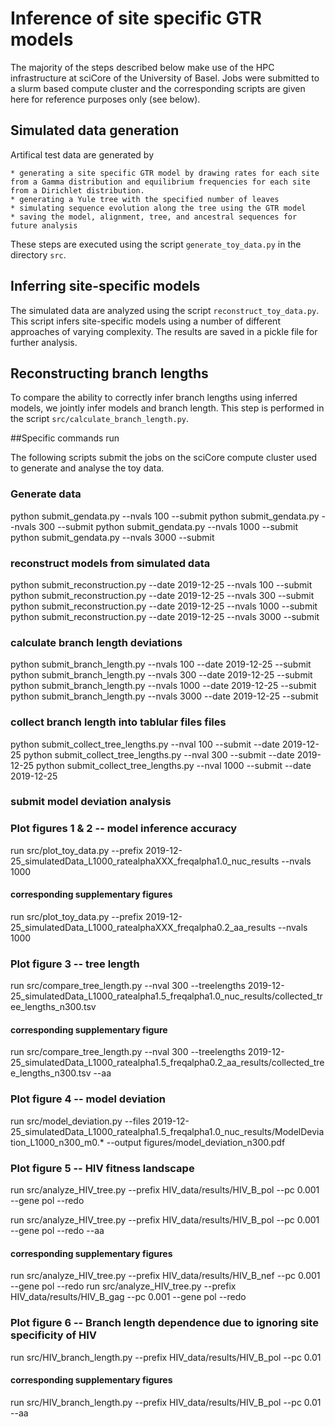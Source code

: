 # Inference of site specific GTR models

The majority of the steps described below make use of the HPC infrastructure at sciCore of the University of Basel.
Jobs were submitted to a slurm based compute cluster and the corresponding scripts are given here for reference purposes only (see below).

## Simulated data generation

Artifical test data are generated by

	* generating a site specific GTR model by drawing rates for each site from a Gamma distribution and equilibrium frequencies for each site from a Dirichlet distribution.
	* generating a Yule tree with the specified number of leaves
	* simulating sequence evolution along the tree using the GTR model
	* saving the model, alignment, tree, and ancestral sequences for future analysis

These steps are executed using the script `generate_toy_data.py` in the directory `src`.

## Inferring site-specific models
The simulated data are analyzed using the script `reconstruct_toy_data.py`.
This script infers site-specific models using a number of different approaches of varying complexity.
The results are saved in a pickle file for further analysis.

## Reconstructing branch lengths
To compare the ability to correctly infer branch lengths using inferred models, we jointly infer models and branch length.
This step is performed in the script `src/calculate_branch_length.py`.


##Specific commands run

The following scripts submit the jobs on the sciCore compute cluster used to generate and analyse the toy data.

### Generate data

python submit_gendata.py --nvals 100 --submit
python submit_gendata.py --nvals 300 --submit
python submit_gendata.py --nvals 1000 --submit
python submit_gendata.py --nvals 3000 --submit

### reconstruct models from simulated data
python submit_reconstruction.py --date 2019-12-25 --nvals 100 --submit
python submit_reconstruction.py --date 2019-12-25 --nvals 300 --submit
python submit_reconstruction.py --date 2019-12-25 --nvals 1000 --submit
python submit_reconstruction.py --date 2019-12-25 --nvals 3000 --submit


### calculate branch length deviations
python submit_branch_length.py --nvals 100 --date 2019-12-25 --submit
python submit_branch_length.py --nvals 300 --date 2019-12-25 --submit
python submit_branch_length.py --nvals 1000 --date 2019-12-25 --submit
python submit_branch_length.py --nvals 3000 --date 2019-12-25 --submit

### collect branch length into tablular files files
python submit_collect_tree_lengths.py --nval 100 --submit --date 2019-12-25
python submit_collect_tree_lengths.py --nval 300 --submit --date 2019-12-25
python submit_collect_tree_lengths.py --nval 1000 --submit --date 2019-12-25

### submit model deviation analysis

### Plot figures 1 & 2 -- model inference accuracy
run src/plot_toy_data.py --prefix 2019-12-25_simulatedData_L1000_ratealphaXXX_freqalpha1.0_nuc_results  --nvals 1000

#### corresponding supplementary figures
run src/plot_toy_data.py --prefix 2019-12-25_simulatedData_L1000_ratealphaXXX_freqalpha0.2_aa_results  --nvals 1000

### Plot figure 3 -- tree length
run src/compare_tree_length.py --nval 300 --treelengths 2019-12-25_simulatedData_L1000_ratealpha1.5_freqalpha1.0_nuc_results/collected_tree_lengths_n300.tsv

#### corresponding supplementary figure
run src/compare_tree_length.py --nval 300 --treelengths 2019-12-25_simulatedData_L1000_ratealpha1.5_freqalpha0.2_aa_results/collected_tree_lengths_n300.tsv --aa

### Plot figure 4 -- model deviation

run src/model_deviation.py --files 2019-12-25_simulatedData_L1000_ratealpha1.5_freqalpha1.0_nuc_results/ModelDeviation_L1000_n300_m0.* --output figures/model_deviation_n300.pdf


### Plot figure 5 -- HIV fitness landscape

run src/analyze_HIV_tree.py --prefix HIV_data/results/HIV_B_pol --pc 0.001 --gene pol --redo

run src/analyze_HIV_tree.py --prefix HIV_data/results/HIV_B_pol --pc 0.001 --gene pol --redo --aa

#### corresponding supplementary figures
run src/analyze_HIV_tree.py --prefix HIV_data/results/HIV_B_nef --pc 0.001 --gene pol --redo
run src/analyze_HIV_tree.py --prefix HIV_data/results/HIV_B_gag --pc 0.001 --gene pol --redo

### Plot figure 6 -- Branch length dependence due to ignoring site specificity of HIV

run src/HIV_branch_length.py --prefix HIV_data/results/HIV_B_pol --pc 0.01
#### corresponding supplementary figures
run src/HIV_branch_length.py --prefix HIV_data/results/HIV_B_pol --pc 0.01 --aa

